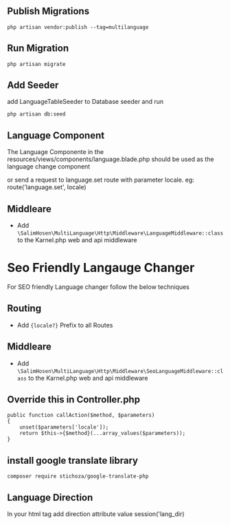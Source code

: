 
## Publish Migrations
```
php artisan vendor:publish --tag=multilanguage
```

## Run Migration
```
php artisan migrate
```
## Add Seeder
add LanguageTableSeeder to Database seeder and run
```
php artisan db:seed
```
## Language Component
The Language Componente in the resources/views/components/language.blade.php
should be used as the language change component

or send a request to language.set route with parameter locale. eg: route('language.set', locale)

## Middleare 
- Add ``` \SalimHosen\MultiLanguage\Http\Middleware\LanguageMiddleware::class ``` to the Karnel.php web and api middleware


# Seo Friendly Langauge Changer
For SEO friendly Language changer follow the below techniques

## Routing
- Add ``` {locale?} ``` Prefix to all Routes

## Middleare 
- Add ``` \SalimHosen\MultiLanguage\Http\Middleware\SeoLanguageMiddleware::class ``` to the Karnel.php web and api middleware

## Override this in Controller.php
```
public function callAction($method, $parameters)
{
    unset($parameters['locale']);
    return $this->{$method}(...array_values($parameters));
}
```


## install google translate library
```
composer require stichoza/google-translate-php
```

## Language Direction
In your html tag add direction attribute value session('lang_dir)
